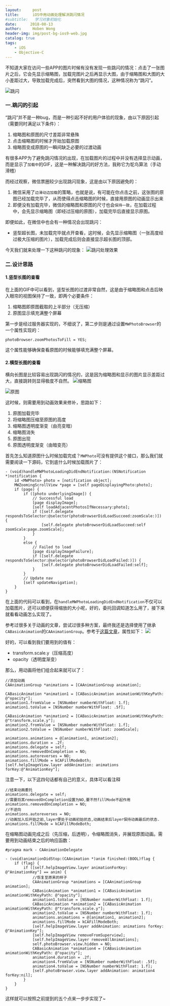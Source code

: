```yaml
---
layout:     post
title:      iOS中用动画处理解决跳闪情况
#subtitle:   学习对象初始化
date:      2018-08-13
author:     Hoben Wong
header-img: img/post-bg-ios9-web.jpg
catalog: true
tags:
    - iOS
    - Objective-C
---
```

不知道大家在访问一些APP的图片时候有没有发现一些跳闪的情况：点击了一张图片之后，它会先显示缩略图，加载完图片之后再显示大图，由于缩略图和大图的大小差距过大，导致加载完成后，突然看到大图的情况，这种情况称为“跳闪”。

![跳闪](https://upload-images.jianshu.io/upload_images/8407639-63c331514a2b5f6c.gif?imageMogr2/auto-orient/strip)

### 一.跳闪的引起
“跳闪”并不是一种bug，而是一种引起不好的用户体验的现象，由以下原因引起（需要同时满足以下条件）：

1.  缩略图和原图的尺寸差距非常悬殊
2.  点击缩略图的时候才开始加载原图
3.  缩略图变成原图的一瞬间缺乏必要的过渡动画

有很多APP为了避免跳闪情况的出现，在加载图片的过程中并没有选择显示动画，而是显示了`加载中`的GIF，这是一种解决跳闪的好方法，我称它为鸵鸟算法（手动滑稽）

而经过观察，微信票圈较少出现跳闪现象，这是由以下原因避免的：

1. 微信采用了`边滑动边加载`的策略，也就是说，有可能在你点击之前，这张图的原图已经加载完毕了，从而使得点击缩略图的时候，直接用原图的动画显示出来
2. 即便没有加载完毕，微信的缩略图和原图的尺寸也会`保持一致`，在加载过程中，会先显示缩略图（即经过压缩的原图），加载完毕后直接显示原图。

即便如此，在微信中也会有一种情况会出现跳闪：
- 竖型超长图，未加载完毕就点开查看，这时候，会先显示缩略图（一张高度经过极大压缩的图片），加载完成后则会直接显示超长图的顶部。

今天我们就来处理一下这种跳闪的现象：
![跳闪处理效果](https://upload-images.jianshu.io/upload_images/8407639-1f23989b4c4e687e.gif?imageMogr2/auto-orient/strip)
### 二.设计思路
#### 1.竖型长图的查看
在上面的GIF中可以看到，竖型长图的过渡非常自然，这是由于缩略图和点击后映入眼帘的视图保持了一致，即两个必要条件：
1. 缩略图即原图截取的上半部分（无压缩）
2. 原图显示填充满整个屏幕

第一步是经过服务器实现的，不细说了，第二步则是通过设置`MWPhotoBrowser`的一个属性实现的：
```
photoBrowser.zoomPhotosToFill = YES;
```
这个属性能够确保查看原图的时候能够填充满整个屏幕。

#### 2.横型长图的查看
横向长图是比较容易出现跳闪的情况的，这是因为缩略图和显示的图片显示差距过大，直接跳转则显得极度不自然。
![缩略图](https://upload-images.jianshu.io/upload_images/8407639-ca27e602215ad8f8.png?imageMogr2/auto-orient/strip%7CimageView2/2/w/1240)

![原图](https://upload-images.jianshu.io/upload_images/8407639-8e2c385dcf14101f.png?imageMogr2/auto-orient/strip%7CimageView2/2/w/1240)

这时候，则需要用到动画效果来修补，思路如下：
1. 原图加载完毕
2. 将缩略图压缩至原图的高度
3. 缩略图透明度渐变（由亮变暗）
4. 缩略图消失
5. 原图出现
6. 原图透明度渐变（由暗变亮）

首先怎么知道原图什么时候加载完成？`MWPhoto`可没有提供这个接口，那么我们就需要阅读一下源码，它到底什么时候加载图片了：
```
- (void)handleMWPhotoLoadingDidEndNotification:(NSNotification *)notification {
    id <MWPhoto> photo = [notification object];
    MWZoomingScrollView *page = [self pageDisplayingPhoto:photo];
    if (page) {
        if ([photo underlyingImage]) {
            // Successful load
            [page displayImage];
            [self loadAdjacentPhotosIfNecessary:photo];
            if ([self.delegate respondsToSelector:@selector(photoBrowserDidLoadSucceed:zoomScale:)]) {
                [self.delegate photoBrowserDidLoadSucceed:self zoomScale:page.zoomScale];
            }
        }
        else {
            // Failed to load
            [page displayImageFailure];
            if ([self.delegate respondsToSelector:@selector(photoBrowserDidLoadFailed:)]) {
                [self.delegate photoBrowserDidLoadFailed:self];
            }
        }
        // Update nav
        [self updateNavigation];
    }
}
```
在上面的代码可以看到，在`handleMWPhotoLoadingDidEndNotification`不仅可以加载图片，还可以顺便获得缩放的大小呢，好的，委托回调知道怎么用了，接下来就看看动画怎么实现了。

参考过很多关于动画的文章，尝试过很多种方案，最终我还是选择使用了继承`CABasicAnimation`的`CAAnimationGroup`。参考于[这篇文章](https://www.jianshu.com/p/02c341c748f9)，属性如下：
![](https://upload-images.jianshu.io/upload_images/8407639-d5547852434ee4f3.png?imageMogr2/auto-orient/strip%7CimageView2/2/w/1240)

好的，可以看到我们要用到的值有：
- transform.scale.y（压缩高度）
- opacity（透明度渐变）

那么，用动画将他们组合起来就可以了：
```
//添加动画
CAAnimationGroup *animations = [CAAnimationGroup animation];

CABasicAnimation *animation1 = [CABasicAnimation animationWithKeyPath: @"opacity"];
animation1.fromValue = [NSNumber numberWithFloat: 1.f];
animation1.toValue = [NSNumber numberWithFloat: .5f];

CABasicAnimation *animation2 = [CABasicAnimation animationWithKeyPath: @"transform.scale.y"];
animation2.fromValue = [NSNumber numberWithFloat: 1.f];
animation2.toValue = [NSNumber numberWithFloat: zoomScale];

animations.animations = @[animation1, animation2];
animations.duration = .2f;
animations.delegate = self;
animations.removedOnCompletion = NO;
animations.autoreverses = NO;
animations.fillMode = kCAFillModeBoth;
[self.helpImageView.layer addAnimation: animations forKey:@"AnimationKey"];
```
注意一下，以下这四句话都有自己的意义，具体可以看注释
```
//结束动画委托
animations.delegate = self;
//需要将其removedOnCompletion设置为NO,要不然fillMode不起作用
animations.removedOnCompletion = NO;
//不逆向
animations.autoreverses = NO;
//动画加入后开始之前,layer便处于动画初始状态,动画结束后layer保持动画最后的状态.
animations.fillMode = kCAFillModeBoth;
```
在缩略图动画完成之后（先压缩，后透明），令缩略图消失，并展现原图动画。需要用到动画结束之后的响应函数：
```
#pragma mark - CAAnimationDelegate

- (void)animationDidStop:(CAAnimation *)anim finished:(BOOL)flag {
    if (flag) {
        if ([self.helpImageView.layer animationForKey: @"AnimationKey"] == anim) {
            //恢复至原来的样子
            CAAnimationGroup *animations = [CAAnimationGroup animation];
            CABasicAnimation *animation1 = [CABasicAnimation animationWithKeyPath: @"opacity"];
            animation1.toValue = [NSNumber numberWithFloat: 1.f];
            CABasicAnimation *animation2 = [CABasicAnimation animationWithKeyPath: @"transform.scale.y"];
            animation2.toValue = [NSNumber numberWithFloat: 1.f];
            animations.animations = @[animation1, animation2];
            animations.fillMode = kCAFillModeBoth;
            [self.helpImageView.layer addAnimation: animations forKey: @"AnimationKey"];
            [self.helpImageView removeFromSuperview];
            [self.helpImageView.layer removeAllAnimations];
            self.photoBrowser.view.hidden = NO;
            CABasicAnimation *animation4 = [CABasicAnimation animationWithKeyPath: @"opacity"];
            animation4.duration = .2f;
            animation4.fromValue = [NSNumber numberWithFloat: .5f];
            animation4.toValue = [NSNumber numberWithFloat: 1.f];
            [self.photoBrowser.view.layer addAnimation: animation4 forKey:nil];
        }
    }
}
```
这样就可以按照之前提到的五个点来一步步实现了~
